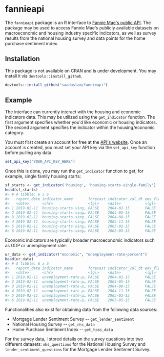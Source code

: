 
<!-- README.md is generated from README.Rmd. Please edit that file -->
fannieapi
=========

The `fannieapi` package is an R interface to [Fannie Mae's public API](https://developer.theexchange.fanniemae.com). The package may be used to access Fannie Mae's publicly available datasets on macroeconomic and housing industry specific indicators, as well as survey results from the national housing survey and data points for the home purchase sentiment index.

Installation
------------

This package is not available on CRAN and is under development. You may install it via `devtools::install_github`.

``` r
devtools::install_github("saadaslam/fannieapi")
```

Example
-------

The interface can currently interact with the housing and economic indicators data. This may be utilized using the `get_indicator` function. The first argument specifies whether you'd like economic or housing indicators. The second argument specifies the indicator within the housing/economic category.

You must first create an account for free at the [API's website](https://developer.theexchange.fanniemae.com). Once an account is created, you must set your API key via the `set_api_key` function before pulling any data.

``` r
set_api_key("YOUR_API_KEY_HERE")
```

Once this is done, you may run the `get_indicator` function to get, for example, single family housing starts:

``` r
sf_starts <- get_indicator('housing', 'housing-starts-single-family')
head(sf_starts)
#> # A tibble: 6 x 6
#>   report_date indicator_name       forecast indicator_val_dt eoy_flag value
#>   <date>      <chr>                <lgl>    <date>           <lgl>    <dbl>
#> 1 2019-02-11  housing-starts-sing… FALSE    2004-02-15       FALSE    1558.
#> 2 2019-02-11  housing-starts-sing… FALSE    2004-05-15       FALSE    1608 
#> 3 2019-02-11  housing-starts-sing… FALSE    2004-08-15       FALSE    1640.
#> 4 2019-02-11  housing-starts-sing… FALSE    2004-11-15       FALSE    1611.
#> 5 2019-02-11  housing-starts-sing… FALSE    2005-02-15       FALSE    1705.
#> 6 2019-02-11  housing-starts-sing… FALSE    2005-05-15       FALSE    1697
```

Economic indicators are typically broader macroeconomic indicators such as GDP or unemployment rate:

``` r
ur_data <- get_indicator("economic", "unemployment-rate-percent")
head(ur_data)
#> # A tibble: 6 x 6
#>   report_date indicator_name       forecast indicator_val_dt eoy_flag value
#>   <date>      <chr>                <lgl>    <date>           <lgl>    <dbl>
#> 1 2019-02-11  unemployment-rate-p… FALSE    2004-02-15       FALSE      5.7
#> 2 2019-02-11  unemployment-rate-p… FALSE    2004-05-15       FALSE      5.6
#> 3 2019-02-11  unemployment-rate-p… FALSE    2004-08-15       FALSE      5.4
#> 4 2019-02-11  unemployment-rate-p… FALSE    2004-11-15       FALSE      5.4
#> 5 2019-02-11  unemployment-rate-p… FALSE    2005-02-15       FALSE      5.3
#> 6 2019-02-11  unemployment-rate-p… FALSE    2005-05-15       FALSE      5.1
```

Functionalities also exist for obtaining data from the following data sources:

-   Mortgage Lender Sentiment Survey -- `get_lender_sentiment`
-   National Housing Survey -- `get_nhs_data`
-   Home Purchase Sentiment Index -- `get_hpsi_data`

For the survey data, I stored details on the survey questions into two different datasets: `nhs_questions` for the National Housing Survey and `lender_sentiment_questions` for the Mortgage Lender Sentiment Survey.
